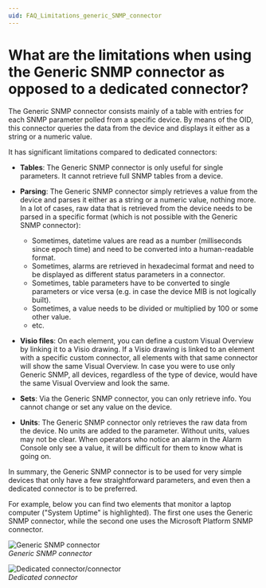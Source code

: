 ```yaml
---
uid: FAQ_Limitations_generic_SNMP_connector
---
```


# What are the limitations when using the Generic SNMP connector as opposed to a dedicated connector?

The Generic SNMP connector consists mainly of a table with entries for each SNMP parameter polled from a specific device. By means of the OID, this connector queries the data from the device and displays it either as a string or a numeric value.

It has significant limitations compared to dedicated connectors:

- **Tables**: The Generic SNMP connector is only useful for single parameters. It cannot retrieve full SNMP tables from a device.

- **Parsing**: The Generic SNMP connector simply retrieves a value from the device and parses it either as a string or a numeric value, nothing more. In a lot of cases, raw data that is retrieved from the device needs to be parsed in a specific format (which is not possible with the Generic SNMP connector):

  - Sometimes, datetime values are read as a number (milliseconds since epoch time) and need to be converted into a human-readable format.
  - Sometimes, alarms are retrieved in hexadecimal format and need to be displayed as different status parameters in a connector.
  - Sometimes, table parameters have to be converted to single parameters or vice versa (e.g. in case the device MIB is not logically built).
  - Sometimes, a value needs to be divided or multiplied by 100 or some other value.
  - etc.

- **Visio files**: On each element, you can define a custom Visual Overview by linking it to a Visio drawing. If a Visio drawing is linked to an element with a specific custom connector, all elements with that same connector will show the same Visual Overview. In case you were to use only Generic SNMP, all devices, regardless of the type of device, would have the same Visual Overview and look the same.

- **Sets**: Via the Generic SNMP connector, you can only retrieve info. You cannot change or set any value on the device.

- **Units**: The Generic SNMP connector only retrieves the raw data from the device. No units are added to the parameter. Without units, values may not be clear. When operators who notice an alarm in the Alarm Console only see a value, it will be difficult for them to know what is going on.

In summary, the Generic SNMP connector is to be used for very simple devices that only have a few straightforward parameters, and even then a dedicated connector is to be preferred.

For example, below you can find two elements that monitor a laptop computer ("System Uptime" is highlighted). The first one uses the Generic SNMP connector, while the second one uses the Microsoft Platform SNMP connector.

![Generic SNMP connector](~/dataminer/images/FAQ_Generic_SNMP_connector.png)<br>
*Generic SNMP connector*

![Dedicated connector/connector](~/dataminer/images/FAQ_Dedicated_connector.png)<br>
*Dedicated connector*
